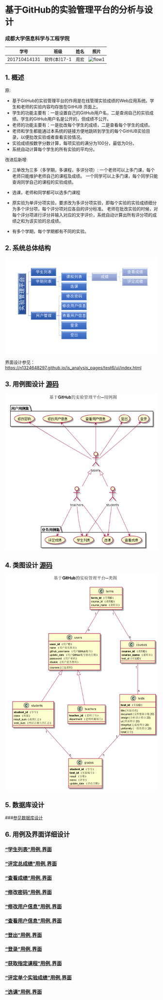 ﻿<!-- markdownlint-disable MD033-->
<!-- 禁止MD033类型的警告 https://www.npmjs.com/package/markdownlint -->

# 基于GitHub的实验管理平台的分析与设计

### 成都大学信息科学与工程学院

|学号|班级|姓名|照片|
|:-------:|:-------------: | :----------:|:---:|
|201710414131|软件(本)17-1|周宏|![flow1](../me.jpg)|

## 1. 概述
原:
- 基于GitHub的实验管理平台的作用是在线管理实验成绩的Web应用系统。学生和老师的实验内容均存放在GitHUB
页面上。
- 学生的功能主要有：一是设置自己的GitHub用户名，二是查询自己的实验成绩。学生的GitHub用户名是公开的，但成绩不公开。
- 老师的功能主要有：一是批改每个学生的成绩，二是查看每个学生的成绩。
- 老师和学生都能通过本系统的链接方便地跳转到学生的每个GitHUB实验目录，以便批改实验或者查看实验情况。
- 实验成绩按数字分数计算，每项实验的满分为100分，最低为0分。
- 系统自动计算每个学生的所有实验的平均分。


改进后新增:
- 三单改为三多（多学期，多课程，多评分项）:
一个老师可以上多门课，每个老师只能维护老师自己的课程及成绩。
一个同学可以上多门课，每个同学只能查询同学自己的课程的实验成绩。

- 选课，老师和同学都可以选多门课程
- 原实验为单评分项实验，要求改为多评分项实验，即每个实验的实验成绩细分为多个评分项，每个评分项对应各自的评分标准。 老师在批改实验的时候，对每个评分项进行评分并输入对应的文字评价，系统自动计算出所有评分项的成绩之和为该实验的总成绩。
- 有多个学期，每个学期都有不同的实验。
    
## 2. 系统总体结构
![](系统总体结构.png)

界面设计参见：https://n1324648297.github.io/is_analysis_pages/test6/ui/index.html
    
## 3. 用例图设计 [源码](src/UseCase.puml)
![](UseCase.png)

## 4. 类图设计 [源码](src/class.puml)
![](./class.png)

## 5. 数据库设计
###[参见数据库设计](./数据库设计.md)

## 6. 用例及界面详细设计
### [“学生列表”用例](./用例/学生列表.md),[界面](https://n1324648297.github.io/is_analysis_pages/test6/ui/index.html)
### [“评定总成绩”用例](用例/评定总成绩.md),[界面](https://n1324648297.github.io/is_analysis_pages/test6/ui/评定总成绩.html)
### [“查看成绩”用例](用例/查看总成绩.md),[界面](https://n1324648297.github.io/is_analysis_pages/test6/ui/查看成绩.html)
### [“修改密码”用例](./用例/修改密码.md),[界面](https://n1324648297.github.io/is_analysis_pages/test6/ui/顶部菜单.html)
### [“修改用户信息”用例](./用例/修改用户信息.md),[界面](https://n1324648297.github.io/is_analysis_pages/test6/ui/顶部菜单.html)
### [“查看用户信息”用例](./用例/查看用户信息.md),[界面](https://n1324648297.github.io/is_analysis_pages/test6/ui/顶部菜单.html)
### [“登出”用例](./用例/登出.md),[界面](https://n1324648297.github.io/is_analysis_pages/test6/ui/顶部菜单.html)
### [“登录”用例](./用例/登录.md),[界面](https://n1324648297.github.io/is_analysis_pages/test6/ui/登录.html)
### [“获取指定课程”用例](./用例/登录.md),[界面](https://n1324648297.github.io/is_analysis_pages/test6/ui/顶部菜单.html)
### [“评定单个实验成绩”用例](./用例/登录.md),[界面](https://n1324648297.github.io/is_analysis_pages/test6/ui/评定单个实验成绩.html)
### [“选课”用例](./用例/登录.md),[界面](https://n1324648297.github.io/is_analysis_pages/test6/ui/选课.html)
    